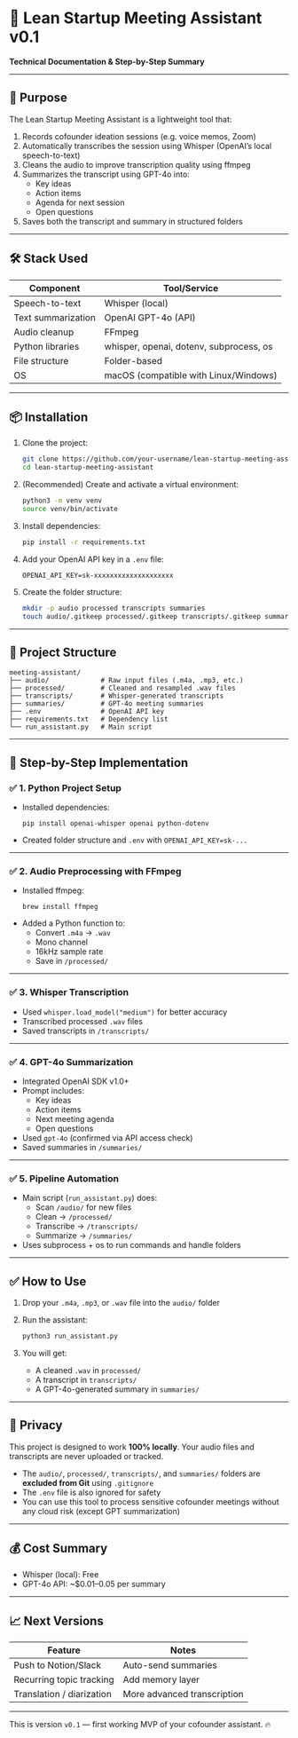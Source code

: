 # 🚀 Lean Startup Meeting Assistant v0.1  
**Technical Documentation & Step-by-Step Summary**

---

## 🎯 Purpose

The Lean Startup Meeting Assistant is a lightweight tool that:
1. Records cofounder ideation sessions (e.g. voice memos, Zoom)
2. Automatically transcribes the session using Whisper (OpenAI’s local speech-to-text)
3. Cleans the audio to improve transcription quality using ffmpeg
4. Summarizes the transcript using GPT-4o into:
   - Key ideas
   - Action items
   - Agenda for next session
   - Open questions
5. Saves both the transcript and summary in structured folders

---

## 🛠️ Stack Used

| Component             | Tool/Service         |
|----------------------|----------------------|
| Speech-to-text       | Whisper (local)      |
| Text summarization   | OpenAI GPT-4o (API)  |
| Audio cleanup        | FFmpeg               |
| Python libraries     | whisper, openai, dotenv, subprocess, os |
| File structure       | Folder-based         |
| OS                   | macOS (compatible with Linux/Windows) |

---

## 📦 Installation

1. Clone the project:

   ```bash
   git clone https://github.com/your-username/lean-startup-meeting-assistant.git
   cd lean-startup-meeting-assistant
   ```

2. (Recommended) Create and activate a virtual environment:

   ```bash
   python3 -m venv venv
   source venv/bin/activate
   ```

3. Install dependencies:

   ```bash
   pip install -r requirements.txt
   ```

4. Add your OpenAI API key in a `.env` file:

   ```
   OPENAI_API_KEY=sk-xxxxxxxxxxxxxxxxxxxx
   ```

5. Create the folder structure:

   ```bash
   mkdir -p audio processed transcripts summaries
   touch audio/.gitkeep processed/.gitkeep transcripts/.gitkeep summaries/.gitkeep
   ```

---

## 📁 Project Structure

```
meeting-assistant/
├── audio/             # Raw input files (.m4a, .mp3, etc.)
├── processed/         # Cleaned and resampled .wav files
├── transcripts/       # Whisper-generated transcripts
├── summaries/         # GPT-4o meeting summaries
├── .env               # OpenAI API key
├── requirements.txt   # Dependency list
└── run_assistant.py   # Main script
```

---

## 🧱 Step-by-Step Implementation

### ✅ 1. Python Project Setup

- Installed dependencies:
  ```
  pip install openai-whisper openai python-dotenv
  ```
- Created folder structure and `.env` with `OPENAI_API_KEY=sk-...`

---

### ✅ 2. Audio Preprocessing with FFmpeg

- Installed ffmpeg:
  ```
  brew install ffmpeg
  ```
- Added a Python function to:
  - Convert `.m4a` → `.wav`
  - Mono channel
  - 16kHz sample rate
  - Save in `/processed/`

---

### ✅ 3. Whisper Transcription

- Used `whisper.load_model("medium")` for better accuracy
- Transcribed processed `.wav` files
- Saved transcripts in `/transcripts/`

---

### ✅ 4. GPT-4o Summarization

- Integrated OpenAI SDK v1.0+
- Prompt includes:
  - Key ideas
  - Action items
  - Next meeting agenda
  - Open questions
- Used `gpt-4o` (confirmed via API access check)
- Saved summaries in `/summaries/`

---

### ✅ 5. Pipeline Automation

- Main script (`run_assistant.py`) does:
  - Scan `/audio/` for new files
  - Clean → `/processed/`
  - Transcribe → `/transcripts/`
  - Summarize → `/summaries/`
- Uses subprocess + os to run commands and handle folders

---

## ✅ How to Use

1. Drop your `.m4a`, `.mp3`, or `.wav` file into the `audio/` folder

2. Run the assistant:

   ```bash
   python3 run_assistant.py
   ```

3. You will get:
   - A cleaned `.wav` in `processed/`
   - A transcript in `transcripts/`
   - A GPT-4o-generated summary in `summaries/`

---

## 🔐 Privacy

This project is designed to work **100% locally**. Your audio files and transcripts are never uploaded or tracked.

- The `audio/`, `processed/`, `transcripts/`, and `summaries/` folders are **excluded from Git** using `.gitignore`
- The `.env` file is also ignored for safety
- You can use this tool to process sensitive cofounder meetings without any cloud risk (except GPT summarization)

---

## 💰 Cost Summary

- Whisper (local): Free
- GPT-4o API: ~$0.01–0.05 per summary

---

## 📈 Next Versions

| Feature                  | Notes                        |
|--------------------------|------------------------------|
| Push to Notion/Slack     | Auto-send summaries           |
| Recurring topic tracking | Add memory layer              |
| Translation / diarization| More advanced transcription   |

---

This is version `v0.1` — first working MVP of your cofounder assistant. 🔥